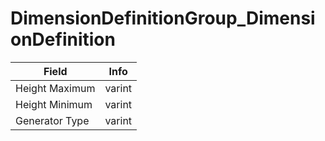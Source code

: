 # DimensionDefinitionGroup_DimensionDefinition

<table><thead><tr><th>Field</th><th>Info</th></tr></thead><tbody>
<tr><td>Height Maximum</td><td>varint</td></tr>
<tr><td>Height Minimum</td><td>varint</td></tr>
<tr><td>Generator Type</td><td>varint</td></tr>
</tbody></table>